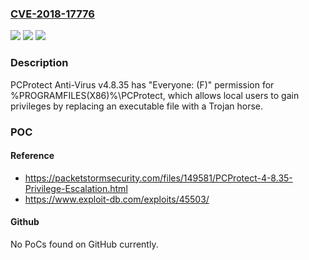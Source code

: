 ### [CVE-2018-17776](https://cve.mitre.org/cgi-bin/cvename.cgi?name=CVE-2018-17776)
![](https://img.shields.io/static/v1?label=Product&message=n%2Fa&color=blue)
![](https://img.shields.io/static/v1?label=Version&message=n%2Fa&color=blue)
![](https://img.shields.io/static/v1?label=Vulnerability&message=n%2Fa&color=brighgreen)

### Description

PCProtect Anti-Virus v4.8.35 has "Everyone: (F)" permission for %PROGRAMFILES(X86)%\PCProtect, which allows local users to gain privileges by replacing an executable file with a Trojan horse.

### POC

#### Reference
- https://packetstormsecurity.com/files/149581/PCProtect-4-8.35-Privilege-Escalation.html
- https://www.exploit-db.com/exploits/45503/

#### Github
No PoCs found on GitHub currently.

